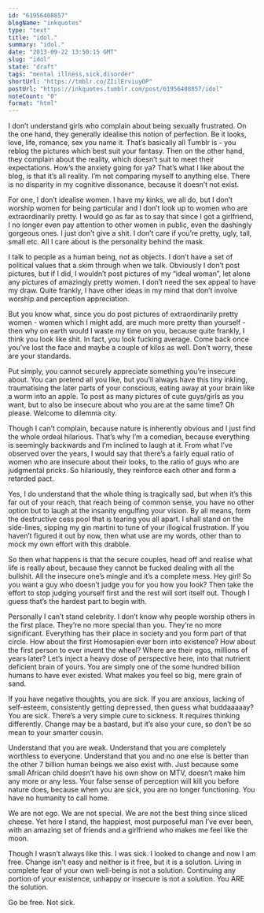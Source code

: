 ```yaml
---
id: "61956408857"
blogName: "inkquotes"
type: "text"
title: "idol."
summary: "idol."
date: "2013-09-22 13:50:15 GMT"
slug: "idol"
state: "draft"
tags: "mental illness,sick,disorder"
shortUrl: "https://tmblr.co/ZIilErviuyOP"
postUrl: "https://inkquotes.tumblr.com/post/61956408857/idol"
noteCount: "0"
format: "html"
---
```


I don’t understand girls who complain about being sexually frustrated. On the one hand, they generally idealise this notion of perfection. Be it looks, love, life, romance, sex you name it. That’s basically all Tumblr is - you reblog the pictures which best suit your fantasy. Then on the other hand, they complain about the reality, which doesn’t suit to meet their expectations. How’s the anxiety going for ya? That’s what I like about the blog, is that it’s all reality. I’m not comparing myself to anything else. There is no disparity in my cognitive dissonance, because it doesn’t not exist. 

For one, I don’t idealise women. I have my kinks, we all do, but I don’t worship women for being particular and I don’t look up to women who are extraordinarily pretty. I would go as far as to say that since I got a girlfriend, I no longer even pay attention to other women in public, even the dashingly gorgeous ones. I just don’t give a shit. I don’t care if you’re pretty, ugly, tall, small etc. All I care about is the personality behind the mask.

I talk to people as a human being, not as objects. I don’t have a set of political values that a skim through when we talk. Obviously I don’t post pictures, but if I did, I wouldn’t post pictures of my “ideal woman”, let alone any pictures of amazingly pretty women. I don’t need the sex appeal to have my draw. Quite frankly, I have other ideas in my mind that don’t involve worship and perception appreciation. 

But you know what, since you do post pictures of extraordinarily pretty women - women which I might add, are much more pretty than yourself - then why on earth would I waste my time on you, because quite frankly, I think you look like shit. In fact, you look fucking average. Come back once you’ve lost the face and maybe a couple of kilos as well. Don’t worry, these are your standards. 

Put simply, you cannot securely appreciate something you’re insecure about. You can pretend all you like, but you’ll always have this tiny inkling, traumatising the later parts of your conscious, eating away at your brain like a worm into an apple. To post as many pictures of cute guys/girls as you want, but to also be insecure about who you are at the same time? Oh please. Welcome to dilemma city. 

Though I can’t complain, because nature is inherently obvious and I just find the whole ordeal hilarious. That’s why I’m a comedian, because everything is seemingly backwards and I’m inclined to laugh at it. From what I’ve observed over the years, I would say that there’s a fairly equal ratio of women who are insecure about their looks, to the ratio of guys who are judgmental pricks. So hilariously, they reinforce each other and form a retarded pact. 

Yes, I do understand that the whole thing is tragically sad, but when it’s this far out of your reach, that reach being of common sense, you have no other option but to laugh at the insanity engulfing your vision. By all means, form the destructive cess pool that is tearing you all apart. I shall stand on the side-lines, sipping my gin martini to tune of your illogical frustration. If you haven’t figured it out by now, then what use are my words, other than to mock my own effort with this drabble. 

So then what happens is that the secure couples, head off and realise what life is really about, because they cannot be fucked dealing with all the bullshit. All the insecure one’s mingle and it’s a complete mess. Hey girl! So you want a guy who doesn’t judge you for you how you look? Then take the effort to stop judging yourself first and the rest will sort itself out. Though I guess that’s the hardest part to begin with.

Personally I can’t stand celebrity. I don’t know why people worship others in the first place. They’re no more special than you. They’re no more significant. Everything has their place in society and you form part of that circle. How about the first Homosapien ever born into existence? How about the first person to ever invent the wheel? Where are their egos, millions of years later? Let’s inject a heavy dose of perspective here, into that nutrient deficient brain of yours. You are simply one of the some hundred billion humans to have ever existed. What makes you feel so big, mere grain of sand. 

If you have negative thoughts, you are sick. If you are anxious, lacking of self-esteem, consistently getting depressed, then guess what buddaaaaay? You are sick. There’s a very simple cure to sickness. It requires thinking differently. Change may be a bastard, but it’s also your cure, so don’t be so mean to your smarter cousin. 

Understand that you are weak. Understand that you are completely worthless to everyone. Understand that you and no one else is better than the other 7 billion human beings we also exist with. Just because some small African child doesn’t have his own show on MTV, doesn’t make him any more or any less. Your false sense of perception will kill you before nature does, because when you are sick, you are no longer functioning. You have no humanity to call home. 

We are not ego. We are not special. We are not the best thing since sliced cheese. Yet here I stand, the happiest, most purposeful man I’ve ever been, with an amazing set of friends and a girlfriend who makes me feel like the moon.

Though I wasn’t always like this. I was sick. I looked to change and now I am free. Change isn’t easy and neither is it free, but it is a solution. Living in complete fear of your own well-being is not a solution. Continuing any portion of your existence, unhappy or insecure is not a solution. You ARE the solution. 

Go be free. Not sick.